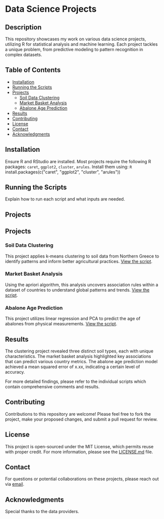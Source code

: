 # Data Science Projects

## Description
This repository showcases my work on various data science projects, utilizing R for statistical analysis and machine learning. Each project tackles a unique problem, from predictive modeling to pattern recognition in complex datasets.

## Table of Contents
- [Installation](#installation)
- [Running the Scripts](#running-the-scripts)
- [Projects](#projects)
  - [Soil Data Clustering](#soil-data-clustering)
  - [Market Basket Analysis](#market-basket-analysis)
  - [Abalone Age Prediction](#abalone-age-prediction)
- [Results](#results)
- [Contributing](#contributing)
- [License](#license)
- [Contact](#contact)
- [Acknowledgments](#acknowledgments)

## Installation
Ensure R and RStudio are installed. Most projects require the following R packages: `caret`, `ggplot2`, `cluster`, `arules`. Install them using:
```R```
install.packages(c("caret", "ggplot2", "cluster", "arules"))

## Running the Scripts
Explain how to run each script and what inputs are needed.

## Projects
## Projects
### Soil Data Clustering
This project applies k-means clustering to soil data from Northern Greece to identify patterns and inform better agricultural practices. [View the script](Machine%20Learning%20Algorithms/Soil%20Dataset%20-%20k%20means%20clustering.R).

### Market Basket Analysis
Using the apriori algorithm, this analysis uncovers association rules within a dataset of countries to understand global patterns and trends. [View the script](Machine%20Learning%20Algorithms/Countries%20Dataset%20-%20apriori%20algorithm.R).

### Abalone Age Prediction
This project utilizes linear regression and PCA to predict the age of abalones from physical measurements. [View the script](Machine%20Learning%20Algorithms/Abalone%20Dataset%20-%20linear%20regression%2Bpca.R).

## Results
The clustering project revealed three distinct soil types, each with unique characteristics. 
The market basket analysis highlighted key associations that can predict various country metrics. 
The abalone age prediction model achieved a mean squared error of x.xx, indicating a certain level of accuracy.

For more detailed findings, please refer to the individual scripts which contain comprehensive comments and results.

## Contributing
Contributions to this repository are welcome! Please feel free to fork the project, make your proposed changes, and submit a pull request for review.

## License
This project is open-sourced under the MIT License, which permits reuse with proper credit. For more information, please see the [LICENSE.md](LICENSE) file.

## Contact
For questions or potential collaborations on these projects, please reach out via [email](mailto:apolyzoidis@hotmail.com).

## Acknowledgments
Special thanks to the data providers.
